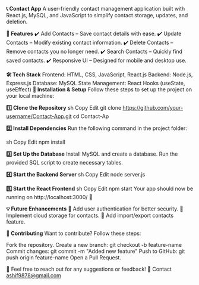 **📞 Contact App**
A user-friendly contact management application built with React.js, MySQL, and JavaScript to simplify contact storage, updates, and deletion.

**🚀 Features**
✔️ Add Contacts – Save contact details with ease.
✔️ Update Contacts – Modify existing contact information.
✔️ Delete Contacts – Remove contacts you no longer need.
✔️ Search Contacts – Quickly find saved contacts.
✔️ Responsive UI – Designed for mobile and desktop use.

**🛠️ Tech Stack**
Frontend: HTML, CSS, JavaScript, React.js
Backend: Node.js, Express.js
Database: MySQL
State Management: React Hooks (useState, useEffect)
**📂 Installation & Setup**
Follow these steps to set up the project on your local machine:

**1️⃣ Clone the Repository**
sh
Copy
Edit
git clone https://github.com/your-username/Contact-App.git
cd Contact-Ap

**2️⃣ Install Dependencies**
Run the following command in the project folder:

sh
Copy
Edit
npm install

**3️⃣ Set Up the Database**
Install MySQL and create a database.
Run the provided SQL script to create necessary tables.

**4️⃣ Start the Backend Server**
sh
Copy
Edit
node server.js

**5️⃣ Start the React Frontend**
sh
Copy
Edit
npm start
Your app should now be running on http://localhost:3000/ 🚀

**💡 Future Enhancements**
🔹 Add user authentication for better security.
🔹 Implement cloud storage for contacts.
🔹 Add import/export contacts feature.

**🤝 Contributing**
Want to contribute? Follow these steps:

Fork the repository.
Create a new branch: git checkout -b feature-name
Commit changes: git commit -m "Added new feature"
Push to GitHub: git push origin feature-name
Open a Pull Request.

💬 Feel free to reach out for any suggestions or feedback!
📩 Contact
ashif9878@gmail.com


